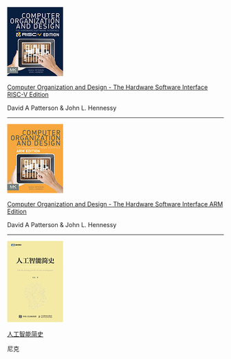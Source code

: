 <img src="./covers/Computer-Organization-and-Design-The-Hardware-Software-Interface-RISC-V-Edition.jpg">

[Computer Organization and Design - The Hardware Software Interface RISC-V Edition](./books/Computer-Organization-and-Design-The-Hardware-Software-Interface-RISC-V-Edition.pdf)

David A Patterson & John L. Hennessy

---

<img src="./covers/Computer-Organization-and-Design-The-Hardware-Software-Interface-ARM-Edition.jpg">

[Computer Organization and Design - The Hardware Software Interface ARM Edition](./books/Computer-Organization-and-Design-The-Hardware-Software-Interface-ARM-Edition.pdf)

David A Patterson & John L. Hennessy

---

<img src="./covers/人工智能简史.jpg">

[人工智能简史](./books/人工智能简史.pdf)

尼克
